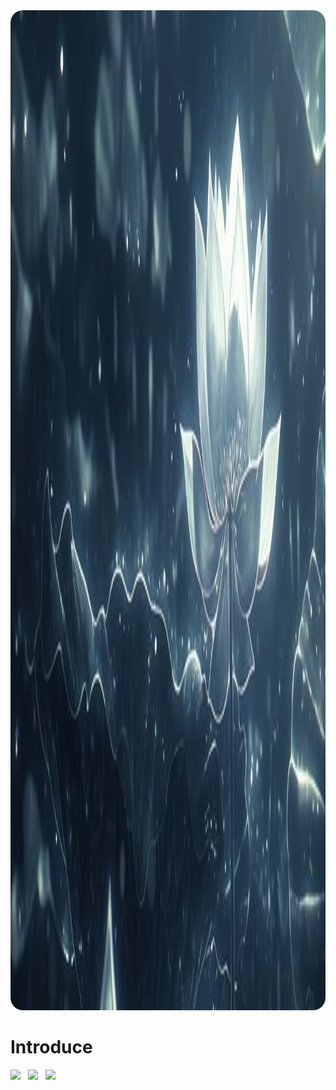 
<div align="center">
  <img src="img/kCkHROSi.jpeg" alt="Image" style="border-radius:20px; width: 80vw; height:40vh" />
</div>

# Introduce

<div style="width: 600px; margin: 0 auto; text-align: left; margin-top: 15px;">
  <img src="https://img.shields.io/badge/Fedora-51A2DA?style=for-the-badge&logo=fedora&logoColor=white" style="margin-right:8px;" />
  <img src="https://img.shields.io/badge/Linux_Mint-87CF3E?style=for-the-badge&logo=linux-mint&logoColor=white" style="margin-right:8px;" />
  <img src="https://img.shields.io/badge/Blogger-FF5722?style=for-the-badge&logo=blogger&logoColor=white" />
</div>